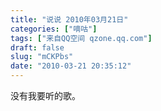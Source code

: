 ```yaml
---
title: "说说 2010年03月21日"
categories: ["嘀咕"]
tags: ["来自QQ空间 qzone.qq.com"]
draft: false
slug: "mCKPbs"
date: "2010-03-21 20:35:12"
---
```


没有我要听的歌。
